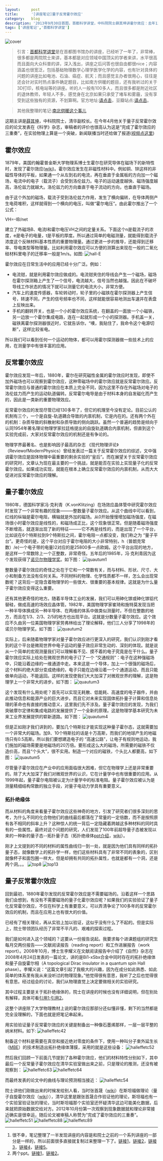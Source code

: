 ```yaml
---
layout:     post
title:      '[讲座笔记]量子反常霍尔效应'
category:   blog
description: '2013年9月30日首图，首都科学讲堂，中科院院士薛其坤讲霍尔效应：去年12月清华实验室在磁性拓扑绝缘体中观察到了量子反常霍尔效应，验证确认了霍尔效应的理论物理假说，这个实验物理成果可能是诺贝尔物理学奖的有力争夺者。'
tags: ['讲座笔记','首都科学讲堂']
---
```


![cover](/img/blog/halleffect/cover.jpg)

> 引言：[首都科学讲堂](http://www.clcn.net.cn/modules/events/index.php?cat_id=11#cultrue_bottom)是在首都图书馆办的讲座，已经听了一年了，非常棒，很多都是两院院士来讲，基本都是对应领域中国顶尖的学者来讲，水平很高而且面向大众科普的讲，深入浅出，讲座之后问答也很自由都很nice；内容涵盖也很宽泛，包括基础物理数学心理学医学化学的内容，也有针对具体的问题的讲座比如电池、石油、癌症、航天；而且感觉主办者很用心，往往是还会针对实时热点事件确定题目，比如南方供暖的题目，还有我听过的关于3D打印，核电站等的讲座。听的人一般有100多人，而且很多都是附近社区的退休教师，年轻人不多，感觉身在北京如果只承受了堵车和雾霾，没有享受到这些独有的资源，不划算啊。官方地址:[请点击](http://www.clcn.net.cn/modules/events/index.php?cat_id=11#cultrue_bottom)，豆瓣站点:[请点击](http://site.douban.com/clcn/)。

> 其他我整理的笔记:[南北供暖这个事儿](http://wuranbo.me/jiangtangbiji-nanbeigongnuan/)

这期主讲是[薛其坤](http://zh.wikipedia.org/wiki/%E8%96%9B%E5%85%B6%E5%9D%A4)，中科院院士，清华副校长。在今年4月他关于量子反常霍尔效应的论文发表在《科学》杂志，审稿者的评价也很高认为这是“完成了霍尔效应的三重奏”，在实验物理上算是一个突破，新闻联播当时还给做了报道([视频点这里](http://v.youku.com/v_show/id_XNTQwOTY4MDMy.html))

## 霍尔效应

1879年，美国约翰霍普金斯大学物理系博士生霍尔在研究导体在磁场下的新特性时，发现了霍尔效应([wiki](http://en.wikipedia.org/wiki/Hall_effect))。霍尔效应发生在非磁性材料中。例如铜、锌这样的非磁性导体的平板，如果通一个从左到右的电流，再在垂直于金属板的方向加一个磁场，电流中的电子（载流子）会受到洛伦兹力。电子的运动速度越快、磁场强度越高，洛伦兹力就越大。洛伦兹力的方向垂直于电子流动的方向，也垂直于磁场。

由于这个外加的磁场，载流子受到洛伦兹力作用，发生了横向偏转，在导体两侧产生电荷堆积，这样就得到一个横向的电压，叫做“霍尔电压”。由此霍尔推出了一个公式：

VH=-IB/net

建立了外磁场B、电流I和霍尔电压VH之间的定量关系。下面这个n是载流子的浓度，e是电子的电量，t是平板的厚度。所以通过简单的电磁测量，就能得到载流子浓度这个反映材料基本性质的重要物理量。通过更进一步的推导，还能得到迁移率、导电类型等物理量。比如利用霍尔效应可以方便的测算出来现在一般的二氧化硅材料里电子的迁移率一般是1m/s。如图:
![hall-E](/img/blog/halleffect/hall-E.jpg)


霍尔效应在日常生活中的应用已经十分广泛。例如：

- 电流钳，就是利用霍尔效应做成的。电流钳夹住的导线会产生一个磁场，磁场在霍尔探测箱上产生了一个信号，电流越大，信号当然也越强。因此在不破坏导线工作状态的情况下就可以测量它的电流大小，非常方便。
- 汽车上的速度传感器，车轮转动时，轮子里的小磁铁在霍尔探测器上产生信号，转速不同，产生的信号频率也不同，这样就能很容易地测出车速并在表盘上反映出来。
- 手机的翻转开关，也是一个小的霍尔效应系统，在翻盖的一面放一个小磁铁，另一边放一个霍尔集成电路，连在一起就形成一个小的探测器。手机盖一关，磁铁离霍尔探测器很近时，它就告诉你，“噢，我贴住了，我命令这个电源切断”，这样比较省电。

所以我们可以看到任何一个运动的物体，都可以用霍尔探测器做一些技术上的应用，在测量学中有很丰富的应用。


## 反常霍尔效应

霍尔效应发现一年后，1880年，霍尔在研究磁性金属的霍尔效应时发现，即使不加外磁场也可以观察到霍尔效应，这种零磁场中的霍尔效应就是反常霍尔效应。反常霍尔效应与普通的霍尔效应在本质上完全不同，因为这里不存在外磁场对电子的洛伦兹力而产生的运动轨道偏转。反常霍尔电导是由于材料本身的自发磁化而产生的，因此是一类新的重要物理效应。

反常霍尔效应的发现尽管已经130多年了，但它的机理至今没有定论。目前公认的机制有三个，一个是自旋-轨道耦合导致的内禀机制，它是内在的。还有两个外在的机制：杂质导致的斜散射和杂质导致的侧向跳跃。虽然一个普遍的趋势是倾向于认同1954年著名理论物理学家拉廷格提出的自旋轨道耦合内禀机制，但直到这个实验完成前，大家对反常霍尔效应的机制还是有争论的。

物理学界最著名、也是影响因子最高的杂志 《现代物理评论》（ReviewofModernPhysics）曾经发表过一篇关于反常霍尔效应的综述，文中强调霍尔效应是固体物理中最重要的剩余实验的“皇后”。而在展望关于反常霍尔效应的研究时，文章认为现在最主要的一个挑战，就是能否在实验上实现量子化的反常霍尔效应。如果成功实现，就能在根本上确立反常霍尔效应的内禀机制，从而大大促进对反常霍尔效应的理解。


## 量子霍尔效应

1980年，德国科学家冯·克利青（K.vonKlitzing）在场效应晶体管中研究霍尔效应时发现了一个非常有趣的现象———整数量子霍尔效应。从这个曲线中可以看到，红线的纵轴是霍尔电阻，横轴就是外加的磁场。从0开始慢慢增加磁场强度，在磁场很小时霍尔效应是线性的，和磁场成正比，这个现象很正常。但是随着磁场强度不断增高，就逐渐出现了新的特征———它不再是线性的，而是出现了一个平台，比如说在6个特斯拉到9个特斯拉之间，霍尔电阻一点都没变，我们称之为 “量子平台”。更奇怪的是，这个平台对应于霍尔电阻的大小非常特别，h（普朗克常数）/e(一个电子带的电量)2对应的是25800多一点欧姆。这个平台出现的地方，是这样一个常数除上一个正整数，非常奇怪。五年后的1985年，冯·克利青因为这个发现获得了[诺贝尔物理学奖](http://en.wikipedia.org/wiki/List_of_Nobel_laureates_in_Physics)。如下图：
![quautum1](/img/blog/halleffect/quautum1.jpg)

整数量子霍尔效应的奇怪之处在于它和一个常数有关，而与材料、形状、尺寸、大小和制备方法没有任何关系。不同材料的物理、化学性质都不一样，怎么会出现常数呢？这背后一定隐含着物理学的一些很大、很重要的基本规律。这就是为什么量子霍尔效应变得这么重要。

还有其他更奇怪的地方。随着半导体工业的发展，我们可以用砷化镓或砷化镓铝代替硅，做成高速的场效应晶体管。1982年，美国物理学家崔琦和施特莫发现当把一种半导体换成另一种半导体、在两维的体系中做类似测量时，不但在整数的地方，而且在1/3、2/3、2/5的地方也出现平台。这就是分数量子霍尔效应。这个效应不久由另一位美国物理学家劳弗林给出了理论解释，他们三人分享了1998年的诺贝尔物理学奖。如下图：
![quautum2](/img/blog/halleffect/quautum2.jpg)

实际上，后来随着物理学家对量子霍尔效应进行更深入的研究，我们认识到刚才看到的这个平台是微观世界中电子运动的量子效应非常生动的、深刻的体现。就是说从一个简单的宏观测量我们可以理解看不见、摸不着的电子究竟是在干什么。量子霍尔效应实际上给处在微观世界的电子订了一个 “交通规则”：电子在这种强磁场中，只能沿着边缘的一维通道中走。本来这是一个导体，加上一个很强的磁场后，这个材料的绝大部分变成绝缘的，电子只能在边缘沿着一个个通道运动，而且只能做单向运动，不能返回。这样的发现使我们大大加深了对微观世界的理解，这是物理学上一个非常大的进步。如下图：
![quautum3](/img/blog/halleffect/quautum3.jpg)

这个发现有什么用处呢？首先可以实现无耗散、低能耗、高速度的电子器件，并由此推动信息和能源产业的巨大进步。而且它对未来实现固体拓扑量子计算和信息处理的革命也有直接的推动意义，这里我们先不涉及。量子霍尔效应的发现，为我们突破摩尔定律和集成电路的发展提供了一个全新的原理。这是物理学基本研究为未来工业界发展提供的崭新道路。如下图：
![quautum4](/img/blog/halleffect/quautum4.jpg)

但是正如刚才我们讲到的，要加几个特斯拉才能实现这种量子霍尔态，这就需要加一个非常大的磁场。加9、10个特斯拉的话是十万高斯，而我们的地球产生的地磁场只有0.5高斯。所以我们要想建造电子的 “高速公路”，让电子有规则地运动，我们施加的磁场需要是地磁场的20万倍。要形成这么大的磁场，所需要的磁铁不仅造价高，而且“个头大”，很不实用。制造一个对应的磁铁，个头比人都要高，如下图：
![quautum5](/img/blog/halleffect/quautum5.jpg)

尽管量子霍尔效应在产业中的应用面临很大困难，但它在物理学上还是非常重要的。除了大大加深了我们对微观世界的认识，它在计量学中也有很重要的应用。从1999年起，量子霍尔电阻被认定为计量学中的标准电阻。量子霍尔效应被认为是测量精细结构常数的独立手段，对量子电动力学具有重要意义。


### 拓扑绝缘体
而从材料的角度来看量子霍尔效应这些神奇的地方，引发了研究者们很多深刻的思考，为什么不同的化合物他们的曲线最后都落在了常量的一定倍数，而不是按照原有各不相同的斜率上升？这种惊人的统一背后一定隐藏着跨越这多种材料的同时具有的一些属性。最终对这个问题的研究，人们发现了100年前超导量子态被发现以来的一种新的量子态--拓扑量子态（拓扑绝缘体[ppt介绍](http://wenku.baidu.com/view/e08b333dff00bed5b9f31d72.html)，[wiki](http://zh.wikipedia.org/wiki/%E6%8B%93%E6%89%91%E7%BB%9D%E7%BC%98%E4%BD%93)）。

刚才上文提到的不同的材料的属性曲线归一到一处，就是因为他们具有同样的拓扑量子态，就像数学上的拓扑学一样，他们这些材料具有了非常不同的表象的，区别就像杯子和面包圈一样大，但是却拥有共同的拓扑属性，也就是都有一个洞，还是两个洞。。。
![top8](/img/blog/halleffect/top8.jpg)
![top13](/img/blog/halleffect/top13.jpg)

## 量子反常霍尔效应

回到最初，1880年霍尔发现的反常霍尔效应是不需要磁场的。沿着这样一个思路我们会想到，有没有不需要磁场的量子化霍尔效应呢？如果我们的实验验证了量子化反常霍尔效应，不仅在科学上有重要意义，可以弄清争论了100多年的反常霍尔效应的机制，而且在应用上也有很大的价值。

已经有了相关理论，再从实验上加以验证，这似乎没有什么了不起的。但是实际上，院士带领团队经历了非常不平凡的、艰难的探索过程。

我们是如何进入这个领域的？这要从一份报告说起。我要求每个进课题组的研究生每月交两份报告——文献阅读报告（reading report）和工作进展报告（work report）。2008年10月，博士生李耀义在文献阅读报告中介绍了《自然》杂志在2008年4月24日发表的一篇论文，讲的是Bi1-xSbx合金中同时存在的拓扑绝缘体和量子自旋霍尔相（A topological Dirac insulator in a quantum spin Hall phase）。李耀义说：“这篇文章引起了我极大的兴趣，因为在成分如此熟悉、如此简单的体系里有我从来没听过的物理现象。”他觉得很有意思，我听了之后也觉得很有意思。经过组会的讨论，我们从物理直觉上决定要做相关的实验研究。

其中过程主要是关于拓扑绝缘体的，院士在讲座的时候也没有详细说明，但在别处有解释，具体可看[引用1](http://www.tsinghua.edu.cn/publish/news/4205/2013/20130910161543235858736/20130910161543235858736_.html);[引用2](http://www.kitpc.ac.cn/files/activities/CF20130101/report/20130523145946643.ppt)。

这整个讲座除了大学物理教材上说的霍尔效应那部分还似懂非懂，剩下的当然都是完全没理解的，下面也就是把笔记串起来。

用实验验证量子反常霍尔效应的关键是制备出一种像石墨烯那样，一层一层平整的纳米材料。如下:
![halleffetc42](/img/blog/halleffect/halleffect42.jpg)

制备这个材料是需要在真空和接近绝对零度的条件下，使用一种叫分子束外延生长（[MBE](http://baike.baidu.com/view/381170.htm)）的技术制造出拓扑绝缘体薄膜，采用的就是这些设备：
![halleffetc52](/img/blog/halleffect/halleffect52.jpg)

然后我们回顾一下前面几节提到了各种霍尔效应，他们的材料特性分别如下，其中最后一个反常量子霍尔效应在清华实验室做出来之前，只是理论的推测，还没有被观察到：
![halleffetc63](/img/blog/halleffect/halleffect63.jpg)
![halleffetc64](/img/blog/halleffect/halleffect64.jpg)

而最终发表的论文中的曲线与理论预测相当接近：
![halleffetc54](/img/blog/halleffect/halleffect54.jpg)

院士讲他们刚做出来的时候发给别人看，当时张首晟（[wiki](http://zh.wikipedia.org/wiki/%E5%BC%A0%E9%A6%96%E6%99%9F)）在斯坦福做理论（量子自旋霍尔效应（[wiki](http://zh.wikipedia.org/wiki/%E9%87%8F%E5%AD%90%E9%9C%8D%E5%B0%94%E6%95%88%E5%BA%94)）），清华这里是跟张首晟合作验证他的理论，斯坦福也有一个实验室验证张的理论，当时斯坦福那个实验室还怀疑清华这边可能美化数据，后来就把原始数据交给对方。2012年10月份第一次观察到现象数据就和理论非常接近确实是很幸运，随后论文被审稿人称赞为“完成了霍尔效应的三重奏”。
![halleffetc51](/img/blog/halleffect/halleffect51.jpg)
![halleffetc88](/img/blog/halleffect/halleffect88.jpg)
![halleffetc89](/img/blog/halleffect/halleffect89.jpg)


--------------------------------------------------------------------

1. 很不幸，笔记整理了一半发现讲座的内容是和院士之前的一个系列讲座的一部分是一样的，所以前面很多直接就复制过来整理一下了。[链接1](http://tsinghua.cuepa.cn/show_more.php?doc_id=827732)，[链接2](http://news.tsinghua.edu.cn/publish/news/4205/2013/20130902160457274836261/20130902160457274836261_.html)，[链接3](http://www.tsinghua.edu.cn/publish/news/4205/2013/20130910161543235858736/20130910161543235858736_.html)，[链接4](http://www.tsinghua.edu.cn/publish/news/4205/2013/20130916110226764272371/20130916110226764272371_.html)，[链接5](http://www.tsinghua.edu.cn/publish/news/4215/2013/20130930102430746440732/20130930102430746440732_.html)。
2. 两个ppt。[链接1](http://www.kitpc.ac.cn/files/activities/CF20130101/report/20130523145946643.ppt)，[链接2](http://wenku.baidu.com/view/e08b333dff00bed5b9f31d72.html)。

